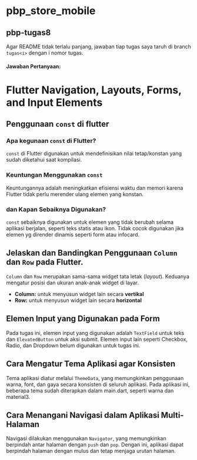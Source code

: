 # pbp_store_mobile

## pbp-tugas8

Agar README tidak terlalu panjang, jawaban tiap tugas saya taruh di branch `tugas<i>` dengan i nomor tugas.

#### Jawaban Pertanyaan:

# Flutter Navigation, Layouts, Forms, and Input Elements

## Penggunaan `const` di flutter

### Apa kegunaan `const` di Flutter?

`const` di Flutter digunakan untuk mendefinisikan nilai tetap/konstan yang sudah diketahui saat kompilasi.

### Keuntungan Menggunakan `const`

Keuntungannya adalah meningkatkan efisiensi waktu dan memori karena Flutter tidak perlu merender ulang elemen yang konstan.

### dan Kapan Sebaiknya Digunakan?

`const` sebaiknya digunakan untuk elemen yang tidak berubah selama aplikasi berjalan, seperti teks statis atau ikon. Tidak cocok digunakan jika elemen yg dirender dinamis seperti form atau infocard.

## Jelaskan dan Bandingkan Penggunaan `Column` dan `Row` pada Flutter.

`Column` dan `Row` merupakan sama-sama widget tata letak (_layout_). Keduanya mengatur posisi dan ukuran anak-anak widget di layar.

- **Column:** untuk menyusun widget lain secara **vertikal**
- **Row:** untuk menyusun widget lain secara **horizontal**

## Elemen Input yang Digunakan pada Form

Pada tugas ini, elemen input yang digunakan adalah `TextField` untuk teks dan `ElevatedButton` untuk aksi submit. Elemen input lain seperti Checkbox, Radio, dan Dropdown belum digunakan untuk tugas ini.

## Cara Mengatur Tema Aplikasi agar Konsisten

Tema aplikasi diatur melalui `ThemeData`, yang memungkinkan penggunaan warna, font, dan gaya secara konsisten di seluruh aplikasi. Pada aplikasi ini, beberapa tema sudah diterapkan dalam main.dart, seperti warna dan material3.

## Cara Menangani Navigasi dalam Aplikasi Multi-Halaman

Navigasi dilakukan menggunakan `Navigator`, yang memungkinkan berpindah antar halaman dengan `push` dan `pop`. Dengan ini, aplikasi dapat berpindah halaman dengan mulus dan tetap menjaga urutan halaman.
